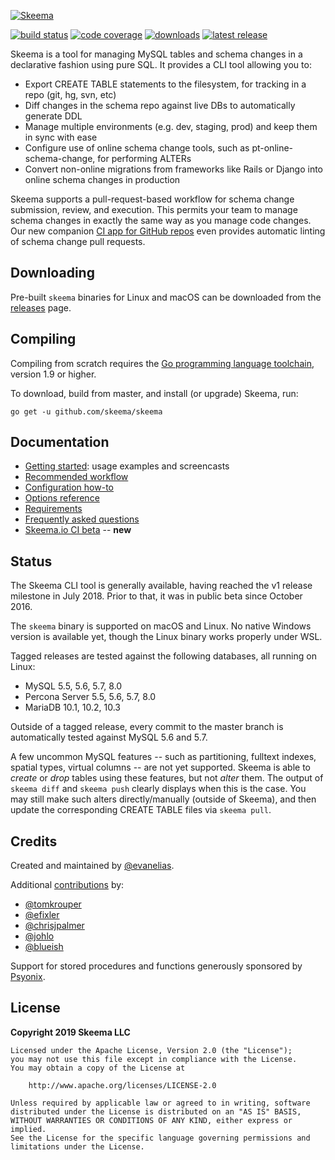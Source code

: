 [![Skeema](https://www.skeema.io/img/logo.png)](https://www.skeema.io)

[![build status](https://img.shields.io/travis/skeema/skeema/master.svg)](https://travis-ci.org/skeema/skeema)
[![code coverage](https://img.shields.io/coveralls/skeema/skeema.svg)](https://coveralls.io/r/skeema/skeema)
[![downloads](https://img.shields.io/github/downloads/skeema/skeema/total.svg)](https://github.com/skeema/skeema/releases)
[![latest release](https://img.shields.io/github/release/skeema/skeema.svg)](https://github.com/skeema/skeema/releases)

Skeema is a tool for managing MySQL tables and schema changes in a declarative fashion using pure SQL. It provides a CLI tool allowing you to:

* Export CREATE TABLE statements to the filesystem, for tracking in a repo (git, hg, svn, etc)
* Diff changes in the schema repo against live DBs to automatically generate DDL
* Manage multiple environments (e.g. dev, staging, prod) and keep them in sync with ease
* Configure use of online schema change tools, such as pt-online-schema-change, for performing ALTERs
* Convert non-online migrations from frameworks like Rails or Django into online schema changes in production

Skeema supports a pull-request-based workflow for schema change submission, review, and execution. This permits your team to manage schema changes in exactly the same way as you manage code changes. Our new companion [CI app for GitHub repos](https://github.com/apps/skeema-io) even provides automatic linting of schema change pull requests.

## Downloading

Pre-built `skeema` binaries for Linux and macOS can be downloaded from the [releases](https://github.com/skeema/skeema/releases) page.

## Compiling

Compiling from scratch requires the [Go programming language toolchain](https://golang.org/dl/), version 1.9 or higher.

To download, build from master, and install (or upgrade) Skeema, run:

`go get -u github.com/skeema/skeema`

## Documentation

* [Getting started](doc/examples.md): usage examples and screencasts
* [Recommended workflow](doc/workflow.md)
* [Configuration how-to](doc/config.md)
* [Options reference](doc/options.md)
* [Requirements](doc/requirements.md)
* [Frequently asked questions](doc/faq.md)
* [Skeema.io CI beta](https://www.skeema.io/ci) -- **new**

## Status

The Skeema CLI tool is generally available, having reached the v1 release milestone in July 2018. Prior to that, it was in public beta since October 2016.

The `skeema` binary is supported on macOS and Linux. No native Windows version is available yet, though the Linux binary works properly under WSL.

Tagged releases are tested against the following databases, all running on Linux:

* MySQL 5.5, 5.6, 5.7, 8.0
* Percona Server 5.5, 5.6, 5.7, 8.0
* MariaDB 10.1, 10.2, 10.3

Outside of a tagged release, every commit to the master branch is automatically tested against MySQL 5.6 and 5.7.

A few uncommon MySQL features -- such as partitioning, fulltext indexes, spatial types, virtual columns -- are not yet supported. Skeema is able to *create* or *drop* tables using these features, but not *alter* them. The output of `skeema diff` and `skeema push` clearly displays when this is the case. You may still make such alters directly/manually (outside of Skeema), and then update the corresponding CREATE TABLE files via `skeema pull`.

## Credits

Created and maintained by [@evanelias](https://github.com/evanelias).

Additional [contributions](https://github.com/skeema/skeema/graphs/contributors) by:

* [@tomkrouper](https://github.com/tomkrouper)
* [@efixler](https://github.com/efixler)
* [@chrisjpalmer](https://github.com/chrisjpalmer)
* [@johlo](https://github.com/johlo)
* [@blueish](https://github.com/blueish)

Support for stored procedures and functions generously sponsored by [Psyonix](https://psyonix.com).

## License

**Copyright 2019 Skeema LLC**

```text
Licensed under the Apache License, Version 2.0 (the "License");
you may not use this file except in compliance with the License.
You may obtain a copy of the License at

    http://www.apache.org/licenses/LICENSE-2.0

Unless required by applicable law or agreed to in writing, software
distributed under the License is distributed on an "AS IS" BASIS,
WITHOUT WARRANTIES OR CONDITIONS OF ANY KIND, either express or implied.
See the License for the specific language governing permissions and
limitations under the License.
```


